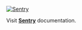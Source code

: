 [![Sentry](https://img.shields.io/badge/Error%20Tracking%20by%20Sentry-default?style=flat&logo=sentry&logoColor=%23fafafa&logoSize=auto&color=%23362d59)](https://docs.sentry.io/platforms/javascript/guides/react)

Visit **[Sentry](https://docs.sentry.io/platforms/javascript/guides/react)** documentation.
